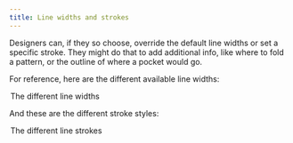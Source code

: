 ```yaml
---
title: Line widths and strokes
---
```


Designers can, if they so choose, override the default line widths or set a specific stroke. They might do that to add additional info, like where to fold a pattern, or the outline of where a pocket would go.

For reference, here are the different available line widths:

<Legend part="lineWidths">

The different line widths

</Legend>

And these are the different stroke styles:

<Legend part="lineStrokes">

The different line strokes

</Legend>
